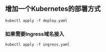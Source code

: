 ## 增加一个Kubernetes的部署方式

```
kubectl apply -f deploy.yaml
```

### 如果需要Ingress域名接入

```
kubectl apply -f ingress.yaml
```
